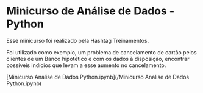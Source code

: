 # Minicurso de Análise de Dados - Python

Esse minicurso foi realizado pela Hashtag Treinamentos.

Foi utilizado como exemplo, um problema de cancelamento de cartão pelos clientes de um Banco hipotético e com os dados à disposição, encontrar possíveis indícios que levam a esse aumento no cancelamento.

[Minicurso Analise de Dados Python.ipynb](/Minicurso Analise de Dados Python.ipynb)
